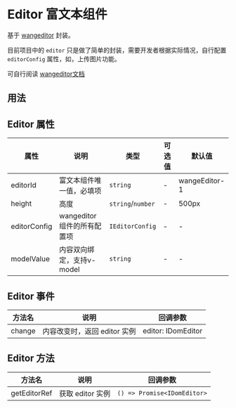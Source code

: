 # Editor 富文本组件

基于 [wangeditor](https://www.wangeditor.com/) 封装。

目前项目中的 `editor` 只是做了简单的封装，需要开发者根据实际情况，自行配置 `editorConfig` 属性，如，上传图片功能。

可自行阅读 [wangeditor文档](https://www.wangeditor.com/v5/) 
## 用法

<preview path="../../examples/components/Editor/Editor.vue" title="使用方法" description="参照当前实例代码"></preview>

## Editor 属性

| 属性 | 说明 | 类型 | 可选值 | 默认值 |
| ---- | ---- | ---- | ---- | ---- |
| editorId | 富文本组件唯一值，必填项 | `string` | - | wangeEditor-1 |
| height | 高度 | `string`/`number` | - | 500px |
| editorConfig | wangeditor 组件的所有配置项 | `IEditorConfig` | - | - |
| modelValue | 内容双向绑定，支持v-model | `string` | - | - |

## Editor 事件

| 方法名 | 说明 | 回调参数 |
| ---- | ---- | ---- |
| change | 内容改变时，返回 editor 实例 | editor: IDomEditor |

## Editor 方法

| 方法名 | 说明 | 回调参数 |
| ---- | ---- | ---- |
| getEditorRef | 获取 editor 实例 | `() => Promise<IDomEditor>` |

